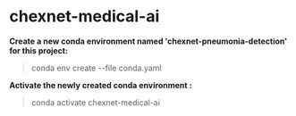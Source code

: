 # chexnet-medical-ai

__Create a new conda environment named 'chexnet-pneumonia-detection' for this project:__
> conda env create --file conda.yaml

__Activate the newly created conda environment :__
> conda activate chexnet-medical-ai

